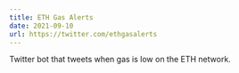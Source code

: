 ```yaml
---
title: ETH Gas Alerts
date: 2021-09-10
url: https://twitter.com/ethgasalerts
---
```


Twitter bot that tweets when gas is low on the ETH network.